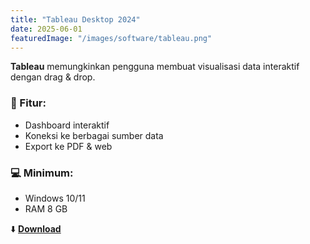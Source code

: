 ```yaml
---
title: "Tableau Desktop 2024"
date: 2025-06-01
featuredImage: "/images/software/tableau.png"
---
```


**Tableau** memungkinkan pengguna membuat visualisasi data interaktif dengan drag & drop.

### 🧩 Fitur:
- Dashboard interaktif
- Koneksi ke berbagai sumber data
- Export ke PDF & web

### 💻 Minimum:
- Windows 10/11
- RAM 8 GB

⬇️ **[Download](https://example.com/download/tableau2024.zip)**
